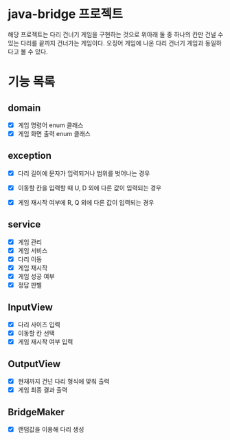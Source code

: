 # java-bridge 프로젝트

해당 프로젝트는 다리 건너기 게임을 구현하는 것으로 위아래 둘 중 하나의 칸만 건널 수 있는 다리를 끝까지 건너가는 게임이다. 오징어 게임에 나온 다리 건너기 게임과 동일하다고 볼 수 있다.

# 기능 목록

## domain
-[x] 게임 명령어 enum 클래스
-[x] 게임 화면 출력 enum 클래스

## exception

-[x] 다리 길이에 문자가 입력되거나 범위를 벗어나는 경우
-[x] 이동할 칸을 입력할 때 U, D 외에 다른 값이 입력되는 경우
-[x] 게임 재시작 여부에 R, Q 외에 다른 값이 입력되는 경우


## service
-[x] 게임 관리
-[x] 게임 서비스
-[x] 다리 이동
-[x] 게임 재시작
-[x] 게임 성공 여부
-[x] 정답 판별

## InputView

-[x] 다리 사이즈 입력
-[x] 이동할 칸 선택
-[x] 게임 재시작 여부 입력

## OutputView

-[x] 현재까지 건넌 다리 형식에 맞춰 출력
-[x] 게임 최종 결과 출력

## BridgeMaker

-[x] 랜덤값을 이용해 다리 생성


